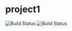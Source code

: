 # project1

![Build Status](https://circleci.com/gh/stathis99/project1Private.png?circle-token=:circle-token)
![Build Status](https://circleci.com/gh/<stathis99/project1.svg?style=shield&circle-token=:circle-token)
